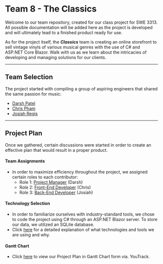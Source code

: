 # Team 8 - The Classics



Welcome to our team repository, created for our class project for SWE 3313. All possible documentation will be added here as the project is developed and will ultimately lead to a finished product ready for use.

As for the project itself, the ***Classics*** team is creating an online storefront to sell vintage vinyls of various musical genres with the use of C# and ASP.NET Core Blazor. Walk with us as we learn about the intricacies of developing and managing solutions for our clients.

---

## Team Selection

The project started with compiling a group of aspiring engineers that shared the same passion for music:

- [Darsh Patel](/resumes/darsh.md)
- [Chris Pham](/resumes/chris.md)
- [Josiah Regis](/resumes/josiah.md)

---

## Project Plan

Once we gathered, certain discussions were started in order to create an effective plan that would result in a proper product.

#### Team Assignments

- In order to maximize efficiency throughout the project, we assigned certain roles to each contributor:
  - Role 1: [Project Manager](/projectplan/projectmanager.md) (Darsh)
  - Role 2: [Front-End Developer](/projectplan/frontend.md) (Chris)
  - Role 3: [Back-End Developer](/projectplan/backend.md) (Josiah)

#### Technology Selection

- In order to familiarize ourselves with industry-standard tools, we chose to code the project using C# through an ASP.NET Blazor server. To store our data, we utilized an SQLite database.
- Click [here](/projectplan/technologyselection.md) for a detailed explanation of what technologies and tools we are using and why.

#### Gantt Chart

- Click [here](/projectplan/ganttchart.png) to view our Project Plan in Gantt Chart form via. YouTrack.
